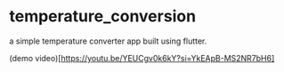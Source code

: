 # temperature_conversion

a simple temperature converter app built using flutter.

(demo video)[https://youtu.be/YEUCgv0k6kY?si=YkEApB-MS2NR7bH6]
